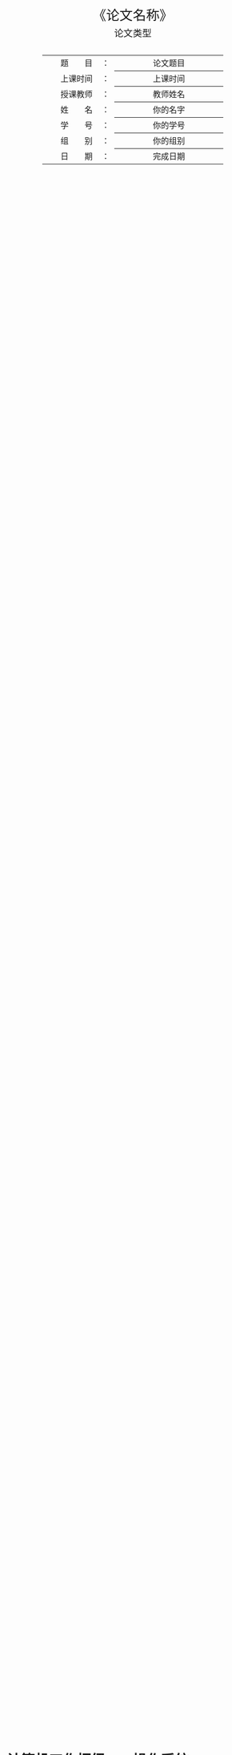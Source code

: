 <div class="cover" style="page-break-after:always;font-family:方正公文仿宋;width:100%;height:100%;border:none;margin: 0 auto;text-align:center;">
    <div style="width:60%;margin: 0 auto;height:0;padding-bottom:10%;">
        </br>
        <img src="https://gitee.com/Keldos-Li/picture/raw/master/img/%E6%A0%A1%E5%90%8D-%E9%BB%91%E8%89%B2.svg" alt="校名" style="width:100%;"/>
    </div>
    </br></br></br></br></br>
    <div style="width:60%;margin: 0 auto;height:0;padding-bottom:40%;">
        <img src="https://gitee.com/Keldos-Li/picture/raw/master/img/%E6%A0%A1%E5%BE%BD-%E9%BB%91%E8%89%B2.svg" alt="校徽" style="width:100%;"/>
	</div>
    </br></br></br></br></br></br></br></br>
    <span style="font-family:华文黑体Bold;text-align:center;font-size:20pt;margin: 10pt auto;line-height:30pt;">《论文名称》</span>
    <p style="text-align:center;font-size:14pt;margin: 0 auto">论文类型 </p>
    </br>
    </br>
    <table style="border:none;text-align:center;width:72%;font-family:仿宋;font-size:14px; margin: 0 auto;">
    <tbody style="font-family:方正公文仿宋;font-size:12pt;">
    	<tr style="font-weight:normal;"> 
    		<td style="width:20%;text-align:right;">题　　目</td>
    		<td style="width:2%">：</td> 
    		<td style="width:40%;font-weight:normal;border-bottom: 1px solid;text-align:center;font-family:华文仿宋"> 论文题目</td>     </tr>
    	<tr style="font-weight:normal;"> 
    		<td style="width:20%;text-align:right;">上课时间</td>
    		<td style="width:2%">：</td> 
    		<td style="width:40%;font-weight:normal;border-bottom: 1px solid;text-align:center;font-family:华文仿宋"> 上课时间</td>     </tr>
    	<tr style="font-weight:normal;"> 
    		<td style="width:20%;text-align:right;">授课教师</td>
    		<td style="width:2%">：</td> 
    		<td style="width:40%;font-weight:normal;border-bottom: 1px solid;text-align:center;font-family:华文仿宋">教师姓名 </td>     </tr>
    	<tr style="font-weight:normal;"> 
    		<td style="width:20%;text-align:right;">姓　　名</td>
    		<td style="width:2%">：</td> 
    		<td style="width:40%;font-weight:normal;border-bottom: 1px solid;text-align:center;font-family:华文仿宋"> 你的名字</td>     </tr>
    	<tr style="font-weight:normal;"> 
    		<td style="width:20%;text-align:right;">学　　号</td>
    		<td style="width:2%">：</td> 
    		<td style="width:40%;font-weight:normal;border-bottom: 1px solid;text-align:center;font-family:华文仿宋">你的学号 </td>     </tr>
    	<tr style="font-weight:normal;"> 
    		<td style="width:20%;text-align:right;">组　　别</td>
    		<td style="width:%">：</td> 
    		<td style="width:40%;font-weight:normal;border-bottom: 1px solid;text-align:center;font-family:华文仿宋"> 你的组别</td>     </tr>
    	<tr style="font-weight:normal;"> 
    		<td style="width:20%;text-align:right;">日　　期</td>
    		<td style="width:2%">：</td> 
    		<td style="width:40%;font-weight:normal;border-bottom: 1px solid;text-align:center;font-family:华文仿宋">完成日期</td>     </tr>
    </tbody>              
    </table>
</div>
<!-- 注释语句：导出PDF时会在这里分页 -->


# 计算机工作枢纽——操作系统

<center><div style='height:2mm;'></div><div style="font-family:华文楷体;font-size:14pt;">你的名字，12345678909 （学号）</div></center>
<center><span style="font-family:华文楷体;font-size:9pt;line-height:9mm">浙江大学***** (单位)</span>
</center>
<div>
<div style="width:52px;float:left; font-family:方正公文黑体;">摘　要：</div> 
<div style="overflow:hidden; font-family:华文楷体;">在信息化时代背景下，计算机操作系统在各行业领域中得到广泛应用。本文试图通过对计算机系统概念、功能和分类、历史的介绍，大致地给出对计算机操作系统的认识，并通过对当前主流桌面操作系统Windows和macOS的简要介绍，使读者能够对现代图形界面操作系统有一个较为全面的了解，从而喜欢上某一个操作系统，供读者参考。</div>
</div>
<div>
<div style="width:52px;float:left; font-family:方正公文黑体;">关键词：</div> 
<div style="overflow:hidden; font-family:华文楷体;">计算机；操作系统；功能；发展；Windows；macOS；</div>
</div>


# Computer Work Hub — Operating System

<center><div style='height:2mm;'></div><div style="font-size:14pt;">Author</div></center>
<center><span style="font-size:9pt;line-height:9mm"><i>Zhejiang University</i></span>
</center>
<div>
<div style="width:82px;float:left;line-height:16pt"><b>Abstract: </b></div> 
<div style="overflow:hidden;line-height:16pt">Under the background of the information age, computer operating systems are widely used in various industries. This paper tries to give a general understanding of the computer operating system by introducing the concept, functions and classifications, and history of computer systems. And by briefly introducing the current mainstream desktop operating systems Windows and macOS, readers can have a comprehensive view of modern graphical interface operating systems, and get to know thus begin to like one of them. This article is for readers' reference.</div>
</div>
<div>
<div style="width:82px;float:left;line-height:16pt"><b>Key Words: </b></div> 
<div style="overflow:hidden;line-height:16pt">Computer; Operating System; Function; Development; Windows; macOS;</div>
</div>


## 什么是计算机操作系统

　　操作系统（Operating System，OS）是一组相互关联的系统软件程序，用以主管并控制计算机操作、运用和运行硬件、软件资源和提供公共服务，最终来组织用户交互，更是也是计算机系统的核心支撑。操作系统需要处理如管理与配置内存、决定系统资源供需的优先次序、控制输入与输出设备、操作网络与管理文件系统等基本事务，以帮助用户使用计算机。操作系统也提供一个让用户与系统交互的操作界面，有些操作系统集成了图形用户界面，而有些仅使用命令行界面。^[1]^

## 操作系统的功能、结构和分类

### 操作系统的功能

　　简单地说，操作系统管理并分配资源、调度和运行程序，位于底层硬件与用户之间，帮助用户和机器进行交互，架起了一座沟通用户与机器的桥梁：用户在操作系统的用户界面中输入命令；而操作系统则对命令进行解释，驱动硬件设备，以实现用户的要求。^[2]^ 一个符合现代标准个人电脑的操作系统一般应该提供以下的功能：

#### 进程管理（处理器管理）

　　在系统运行过程中，通过实施CPU分配策略，中央处理器可以根据计算机操作系统运行情况、所需执行程序命令内容，将各项程序任务进行合理分配，以保证系统运行稳定、命令得到有效执行。
　　这分为四个方面：进程控制、进程同步、进程通信、调度。
　　进程控制，是在并发执行多个作业时，为作业窗创建、终止进程，以及对进程在运行中状态改变的控制。
　　下面随便放了一段东西：

##### 数学方法（假定）

　　根据*Zhejiang University Theorem*可知，该设想的处理过程是一个二重积分：
$$
\iint\limits_{x^2 + y^2 \leq R^2} f(x,y)\,\mathrm{d}x\,\mathrm{d}y = \int_{\theta=0}^{2\pi} \mathrm{d}\theta\int_{r=0}^R f(r\cos\theta,r\sin\theta) r\,\mathrm{d}r\, \tag{1}
$$
其中$x$表示我们在卷的路上的行进距离。再由卷王公式
$$
\frac{x^{2}}{1-x^{2}}+\frac{y^{2}}{1-y^{2}}+\frac{z^{2}}{1-z^{2}} \geq \frac{3 \sqrt{3}}{2}
$$
我们有了下面的数据处理方法。下面是我们的流程图表示说明：

```mermaid
graph LR
A(开始) -->
input[/输入a,b/] --> if{a%b=0 ?}
if --->|yes| f1[GCD = b] --> B(结束)
if --->|no| f2["a, b = b, a % b "]-->if
```
<center><strong>图 1  算法的流程图表示（假定）</strong></center>

有了这个流程图，我们就可以根据它编写python程序代码。

##### 算法的代码实现（假定）

```python
from functools import cmp_to_key
def cmpkey2(x,y):
    if x[1]>y[1]: return  1
    elif x[1]<y[1]: return  -1
    elif x[0]>y[0]: return  -1
    elif x[0]<y[0]: return  1
    return 0
#input session
text = ""
while True:
    ts = input()
    if ts == '!!!!!': break
    text += ' '; text += ts
    text = text.lower()
for ch in '!.,:*?': text=text.replace(ch, ' ')
#count session
cnt = {}
for word in text.split(): cnt[word] = cnt.get(word, 0) + 1 
#sort session
cont = list(cnt.items())
d = cont.sort(key=cmp_to_key(cmpkey2),reverse=True)

print(len(cont))
for i in range(10):
    if i>=len(cont):
        break
    key, val = cont[i]
    print(f"{key}={val}")
```
　　……

####  存储管理

　　这项系统功能主要包括：
　　……

####  设备管理（驱动程序）

　　计算机操作系统中配置多种不同的硬件设备，且不同类型设备的规格、性能间存在明显差异。而对设备管理功能的配置，可以加强硬件设备的管理力度，提高设备实际利用率。[2] 这项系统功能具体包括：
　　……

#### 文件管理

　　计算机操作系统中的各类程序任务、所分布软件资源、实时产生数据均以文件形式进行外存。而文件管理功能的使用目的在于，对系统所存储文件进行空间分配、目录管理，根据用户提出请求来下达相应的操作命令。[2]
　　此功能分为文件存储空间的管理、目录管理、文件的读写管理和保护：
　　……

### 操作系统的结构

　　……

## 操作系统的发展

　　经过漫长的发展，操作系统逐渐成为今天我们熟悉的样子。从古至今，是一位位伟大的科学家和优秀的程序员共同努力才为我们带来了当今如此惊艳的伟大软件。

　　……

### 操作系统的现状

　　现代操作系统通常都有一个亲切美丽的图形用户界面，并使用如鼠标、触控版等有别于键盘的输入设备提供用户交互。

　　……

#### 个人电脑

　　个人电脑市场目前分为两大阵营，此两种架构分别有支持的操作系统：

| <span style="font-family:'Latin Modern Roman',宋体-简;font-weight:750">Apple  Mac</span> | <span style="font-family:'Latin Modern Roman',宋体-简;font-weight:normal">macOS（原Mac OS X）、Windows（当前仅支持Intel平台，但有消息称ARM版Windows也即将支持使用Apple Silicon的Mac）、Linux、BSD </span> |
| ----------------- | ------------------------------------------------------------|
| **IBM** **兼容PC** | Windows、Linux、BSD、macOS（非正式支持，俗称黑苹果）         |

#### 移动操作系统

　　在1990年代初期，Psion推出了小型移动计算设备Psion Series 3 PDA。它支持在名为EPOC的操作系统上运行的用户编写的应用程序。EPOC的更高版本成为Symbian，被用于诺基亚、爱立信、索尼爱立信、摩托罗拉、三星等手机；塞班在2010年之前曾是世界上使用最广泛的智能手机操作系统。微软也推出过Windows Mobile系列系统，它在2007年达到顶峰时，曾是美国智能手机最常用的操作系统。
　　Microsoft于2010年通过Windows Phone重新进入了移动操作系统市场，并在2015年被更新的Windows 10 Mobile取代。Windows 10 Mobile是Windows 10操作系统的分支版本，专为屏幕尺寸低于8寸的智能手机和平板电脑运行。它采用ARM架构和IA-32处理器架构，为移动设备提供了"强大的功能"。其中包括同步处理功能、通用应用、从Android和iOS的平台移植的应用、将设备连接至外部屏幕、可使用类似PC的鼠标和键盘输入等。尽管设想与愿景十分美好，但最终呈现效果始终不尽人意。2020年1月14日，因为Windows 10 Mobile使用人数太少，欠缺App开发人员，该系统正式停止更新，最后一个版本号停留在1709（10.0.15254.603）。许多人对Windows 10 Mobile的结局感到痛心疾首，读者可以通过[这里](https://www.microsoft.com/en-us/windows/windows-10-mobile-specifications)尝试为您的手机安装该系统。
　　Apple在2007年推出了iPhone及其操作系统，后者称为iPhone OS（也就是如今的iOS），它与Mac OS X一样，都基于类似Unix的Darwin。除了这些基础之外，它还引入了功能强大且创新的图形用户界面，该界面后来也用于Apple的平板电脑iPad上。（后来Apple将iPad上的操作系统与手机端区分开，改叫iPadOS。）一年后，基于经过修改的Linux内核，Google引入了具有自己的图形用户界面的Android。
　　截止本文完稿，iOS已更新至iOS 14.3；Android已更新至Android 11（Beta 3）。读者可以分别点击[这里](https://www.apple.com.cn/ios/)和[这里](https://android.com/)查看关于这两个操作系统的更多官方信息。
　　除了这些，移动领域还竞争着各种各样的其他移动操作系统。不过如今移动端主流的操作系统只有iOS和Android系统及基于Android内核修改的其他“换壳”安卓系统。

<center><strong>表 1  全球/中国移动操作系统市场份额占比（%）</strong></center>

| OS   | Android | iOS   | Windows | 其他 |
| ---- | ------- | ----- | ------- | ---- |
| 全球 | 72.48   | 26.91 | 0.02    | 0.59 |
| 中国 | 80.54   | 18.38 | 0.03    | 1.05 |

　　**表 1**展示了由互联网机构StatcCounter网站提供的数据截止2020年12月移动端全球与中国各移动操作系统市场份额占比。随着中国国产手机品牌的不断壮大，安卓系统的手机市场份额也在不断扩大。

## 当前主流操作系统简介

　　现阶段，应用较为常见的桌面计算机操作系统为三类，分别为Windows系统、Linux系统、Unix类系统。其中，Windows系统的技术体系较为成熟，图形化模式界面较为人性化，是当前PC端主流系统。Unix系统使用标准化的认证规范，用户可以直接在系统中移植相应应用程序，系统具有功能完备、稳定性强的应用优势，主要被用与网络服务器。但是，Unix系统对硬件配置有着较高的要求。另外，Apple公司的操作系统macOS也是Unix的变体。Linux系统则具有开源免费的应用优势，且系统软件环境较为良好，系统资源占用极低，可以长期保持开机（甚至除非更新内核安装更新也无需重启），在嵌入式、服务器操作系统领域中得到广泛应用，大有取代Unix之势。

　　<table style="border:none;text-align:center;width:auto;margin: 0 auto;">
	<tbody>
		<tr>
			<td style="padding: 6px"><img src="https://gitee.com/Keldos-Li/picture/raw/master/img/%E6%93%8D%E4%BD%9C%E7%B3%BB%E7%BB%9F%E4%BB%BD%E9%A2%9D1.png" ></td><td><img src="https://gitee.com/Keldos-Li/picture/raw/master/img/%E6%93%8D%E4%BD%9C%E7%B3%BB%E7%BB%9F%E4%BB%BD%E9%A2%9D2.png" ></td>
		</tr>
        <tr><td><strong>图 8  全球操作系统市场份额</strong></td><td><strong>图 9  中国操作系统市场份额</strong></td></tr>
	</tbody>
</table>

　　根据互联网机构StatcCounter网站提供的数据，截止2020年12月20日，全球与中国各桌面级操作系统市场份额占比分别如**图 8**、**图 9**所示，具体数据见**表 2**。

<center><strong>表 2  全球/中国桌面操作系统市场份额占比（%）</strong></center>

| OS   | Windows | macOS | Unknown | Linux | Chrome OS | 其他 |
| ---- | ------- | ----- | ------- | ----- | --------- | ---- |
| 全球 | 76.56   | 17.1  | 2.68    | 1.93  | 1.72      | 0.01 |
| 中国 | 87.55   | 5.44  | 6.24    | 0.75  | 0.01      | 0.01 |

　　从中我们可以看出，Windows是依旧最受欢迎的主流桌面操作系统，市场占有率极大。在中国Windows对其他操作系统的优势进一步加大，达到了惊人的88%。当然，这与国内早期的盗版软件生态是分不开的。同时，国内很多早期的项目机器仍旧停留在Windows XP系统而不选择换用Unix服务器系统，这也进一步造成了差距的扩大。
　　下面我们对市场占有率最高的两个操作系统Microsoft Windows和Apple macOS进行介绍。

### Microsoft Windows

　　Microsoft Windows是微软公司以图形用户界面为主推出的一系列专有商业软件操作系统。……

### macOS

　　 macOS（2011年及之前称Mac OS X，2012年至2015年称OS X）是Apple公司推出的专为Mac系列电脑开发的基于图形用户界面的操作系统。
　　  ……
　　 笔者就拥有一台MacBook Pro，macOS的用户体验非常舒适，特别是当macOS与iOS、iPadOS等系统同时交互时，接力、随航、隔空投送及iCloud同步等苹果生态带来的流畅感和便捷性是Windows无法替代的。同时，macOS的自动保存技术也一次次拯救了笔者多次崩溃的Adobe Photoshop和Adobe Illustrator，设计师的心再也不会像在Windows平台那样因为一个崩溃提示而化为齑粉。
　　 读者可以前往[Apple官网](https://www.apple.com.cn/macos/)进一步了解macOS。由于非Mac机器很难装载macOS系统，有条件的读者可以前往Apple Store体验或购买一台Mac。

## 结语

　　 综上所述，计算机操作系统一步一步走到今天，已经和人们的生活紧密相连。计算机是一个高速发展的行业，它无时不刻不在更新着，而正是因为系统功能的不断进步，我们的生活也越来越方便快捷。“Windows”“iOS”“安卓”已经是妇孺皆知的概念，我们无法想象失去了操作系统的生活。感谢那么多科学家、工程师、开发者为我们带来了那么多优秀美丽的操作系统，也相信在未来的发展下，计算机系统也会在不断优化完善的路上越走越远。



**参考文献:** 

［1］  维基百科编者.操作系统[G/OL].维基百科,2020(2020-11-24) [2021-01-09]. https://zh.wikipedia.org/w/index.php?title=操作系统&oldid=62920825.
［2］  计算机操作系统及发展探讨.田舜文[J].数码设计  （下）2020,9(6):3.
［3］  计算机操作系统功能与其相关分类.宋辰辉[J].电脑迷,2018(7):15.
［4］  苏志明.计算机操作系统的功能、发展及分类[J].企业技术开发,2012,31(32):77-78.
［5］  严静茹.浅谈计算机操作系统及其发展[J].计算机光盘软件与应用,2012(10):80+82.
［6］  Milo. History of Operating Systems [Z/OL]. (2010-10-03) [2021-01-09]. http://www.osdata.com/kind/history.Htm
［7］  维基百科编者.操作系统历史[G/OL].维基百科,2020(2020-02-29) [2021-01-09]. https://zh.wikipedia.org/w/index.php?title=操作系统历史&oldid=58390753.
［8］  Wikipedia contributors. History of operating systems [G/OL]. Wikipedia, 2020(2020-12-21)[2021-01-10]. http://en.wikipedia.org/w/index.php?title=History_of_operating_systems&oldid=995571854
［9］  Statcounter. Mobile Operating System Market Share Worldwide [DS/OL]. (2020-12-20) [2021-01-09]. https://gs.statcounter.com/os-market-share/mobile/worldwide/
［10］ Statcounter. Mobile Operating System Market Share China [DS/OL]. (2020-12-20) [2021-01-09]. https://gs.statcounter.com/os-market-share/mobile/china/
［11］ Statcounter. Desktop Operating System Market Share Worldwide [DS/OL]. (2020-12-20) [2021-01-09]. https://gs.statcounter.com/os-market-share/desktop/world-wide/
［12］ Statcounter. Desktop Operating System Market Share China [DS/OL]. (2020-12-20) [2021-01-09]. https://gs.statcounter.com/os-market-share/desktop/china/
［13］ 维基百科编者.Microsoft Windows[G/OL].维基百科, 2021(2021-01-02)[2021-01-10]. https://zh.wikipedia.org/w/index.php?title=Microsoft_Windows&oldid=63546256.
［14］ 韩兵,李海坤.浅谈Windows操作系统[J].数码世界,2017(06):66-67.

